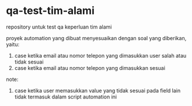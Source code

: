 # qa-test-tim-alami

repository untuk test qa keperluan tim alami

proyek automation yang dibuat menyesuaikan dengan soal yang diberikan, yaitu:
1. case ketika email atau nomor telepon yang dimasukkan user salah atau tidak sesuai
2. case ketika email atau nomor telepon yang dimasukkan sesuai

note:
1. case ketika user memasukkan value yang tidak sesuai pada field lain tidak termasuk dalam script automation ini
